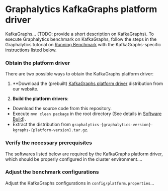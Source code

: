 # Graphalytics KafkaGraphs platform driver

KafkaGraphs... (TODO: provide a short description on KafkaGraphs). To execute Graphalytics benchmark on KafkaGraphs, follow the steps in the Graphalytics tutorial on [Running Benchmark](https://github.com/ldbc/ldbc_graphalytics/wiki/Manual%3A-Running-Benchmark) with the KafkaGraphs-specific instructions listed below.

### Obtain the platform driver
There are two possible ways to obtain the KafkaGraphs platform driver:

 1. **Download the (prebuilt) [KafkaGraphs platform driver](http://graphalytics.site/dist/stable/) distribution from our website.

 2. **Build the platform drivers**: 
  - Download the source code from this repository.
  - Execute `mvn clean package` in the root directory (See details in [Software Build](https://github.com/ldbc/ldbc_graphalytics/wiki/Documentation:-Software-Build)).
  - Extract the distribution from  `graphalytics-{graphalytics-version}-kgraphs-{platform-version}.tar.gz`.

### Verify the necessary prerequisites
The softwares listed below are required by the KafkaGraphs platform driver, which should be properly configured in the cluster environment....

### Adjust the benchmark configurations
Adjust the KafkaGraphs configurations in `config/platform.properties`...

